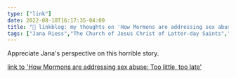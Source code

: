 ```yaml
---
type: ["link"]
date: 2022-08-10T16:17:35-04:00
title: "🔗 linkblog: my thoughts on 'How Mormons are addressing sex abuse: Too little, too late'"
tags: ["Jana Riess","The Church of Jesus Christ of Latter-day Saints","Mormonism","sexual abuse","abuse","child abuse"]
---
```

Appreciate Jana's perspective on this horrible story.
 

[link to 'How Mormons are addressing sex abuse: Too little, too late'](https://religionnews.com/2022/08/10/how-mormons-are-addressing-sex-abuse-too-little-too-late/)
